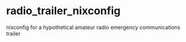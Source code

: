 # radio_trailer_nixconfig
nixconfig for a hypothetical amateur radio emergency communications trailer
